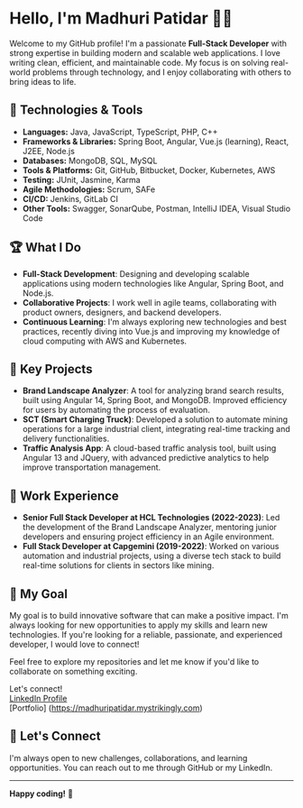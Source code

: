 # Hello, I'm Madhuri Patidar 👩‍💻

Welcome to my GitHub profile! I'm a passionate **Full-Stack Developer** with strong expertise in building modern and scalable web applications. I love writing clean, efficient, and maintainable code. My focus is on solving real-world problems through technology, and I enjoy collaborating with others to bring ideas to life.

## 🔧 Technologies & Tools

- **Languages:** Java, JavaScript, TypeScript, PHP, C++
- **Frameworks & Libraries:** Spring Boot, Angular, Vue.js (learning), React, J2EE, Node.js
- **Databases:** MongoDB, SQL, MySQL
- **Tools & Platforms:** Git, GitHub, Bitbucket, Docker, Kubernetes, AWS
- **Testing:** JUnit, Jasmine, Karma
- **Agile Methodologies:** Scrum, SAFe
- **CI/CD:** Jenkins, GitLab CI
- **Other Tools:** Swagger, SonarQube, Postman, IntelliJ IDEA, Visual Studio Code

## 🏆 What I Do

- **Full-Stack Development**: Designing and developing scalable applications using modern technologies like Angular, Spring Boot, and Node.js.
- **Collaborative Projects**: I work well in agile teams, collaborating with product owners, designers, and backend developers.
- **Continuous Learning**: I'm always exploring new technologies and best practices, recently diving into Vue.js and improving my knowledge of cloud computing with AWS and Kubernetes.

## 📂 Key Projects

- **Brand Landscape Analyzer**: A tool for analyzing brand search results, built using Angular 14, Spring Boot, and MongoDB. Improved efficiency for users by automating the process of evaluation.
- **SCT (Smart Charging Truck)**: Developed a solution to automate mining operations for a large industrial client, integrating real-time tracking and delivery functionalities.
- **Traffic Analysis App**: A cloud-based traffic analysis tool, built using Angular 13 and JQuery, with advanced predictive analytics to help improve transportation management.

## 💼 Work Experience

- **Senior Full Stack Developer at HCL Technologies (2022-2023)**: Led the development of the Brand Landscape Analyzer, mentoring junior developers and ensuring project efficiency in an Agile environment.
- **Full Stack Developer at Capgemini (2019-2022)**: Worked on various automation and industrial projects, using a diverse tech stack to build real-time solutions for clients in sectors like mining.

## 🚀 My Goal

My goal is to build innovative software that can make a positive impact. I'm always looking for new opportunities to apply my skills and learn new technologies. If you're looking for a reliable, passionate, and experienced developer, I would love to connect!

Feel free to explore my repositories and let me know if you'd like to collaborate on something exciting.

Let's connect!  
[LinkedIn Profile](https://www.linkedin.com/in/madhuri-fullstack-developer/)  
[Portfolio]
(https://madhuripatidar.mystrikingly.com)

## 🔗 Let's Connect

I'm always open to new challenges, collaborations, and learning opportunities. You can reach out to me through GitHub or my LinkedIn.

---

**Happy coding!** 🎉

